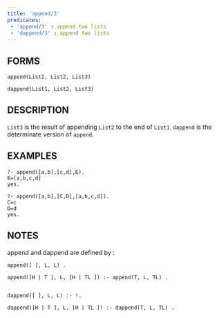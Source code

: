 ```yaml
---
title: 'append/3'
predicates:
 - 'append/3' : append two lists
 - 'dappend/3' : append two lists
---
```


## FORMS

```
append(List1, List2, List3)

dappend(List1, List2, List3)
```


## DESCRIPTION

`List3` is the result of appending `List2` to the end of `List1`. `dappend` is the determinate version of `append`.


## EXAMPLES

```
?- append([a,b],[c,d],E).
E=[a,b,c,d]
yes.
```

```
?- append([a,b],[C,D],[a,b,c,d]).
C=c
D=d
yes.
```


## NOTES

append and dappend are defined by :

```
append([ ], L, L) .

append([H | T ], L, [H | TL ]) :- append(T, L, TL) .


dappend([ ], L, L) :- !.

dappend([H | T ], L, [H | TL ]) :- dappend(T, L, TL) .
```
